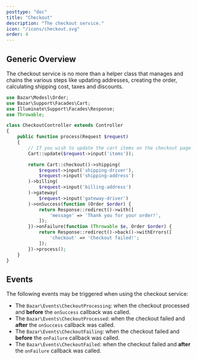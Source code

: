 ```yaml
---
posttype: "doc"
title: "Checkout"
description: "The checkout service."
icon: "/icons/checkout.svg"
order: 4
---
```


## Generic Overview

The checkout service is no more than a helper class that manages and chains the various steps like updating addresses, creating the order, calculating shipping cost, taxes and discounts.

```php
use Bazar\Modesl\Order;
use Bazar\Support\Facades\Cart;
use Illuminate\Support\Facades\Response;
use Throwable;

class CheckoutController extends Controller
{
    public function process(Request $request)
    {
        // If you wish to update the cart items on the checkout page
        Cart::update($request->input('items'));

        return Cart::checkout()->shipping(
            $request->input('shipping-driver'),
            $request->input('shipping-address')
        )->billing(
            $request->input('billing-address')
        )->gateway(
            $request->input('gateway-driver')
        )->onSuccess(function (Order $order) {
            return Response::redirect()->with([
                'message' => 'Thank you for your order!',
            ]);
        })->onFailure(function (Throwable $e, Order $order) {
            return Response::redirect()->back()->withErrors([
                'checkout' => 'Checkout failed!';
            ]);
        })->process();
    }
}
```

## Events

The following events may be triggered when using the checkout service:
- The `Bazar\Events\CheckoutProcessing`: when the checkout processed and **before** the `onSuccess` callback was called.
- The `Bazar\Events\CheckoutProcessed`: when the checkout failed and **after** the `onSuccess` callback was called.
- The `Bazar\Events\CheckoutFailing`: when the checkout failed and **before** the `onFailure` callback was called.
- The `Bazar\Events\CheckoutFailed`: when the checkout failed and **after** the `onFailure` callback was called.
